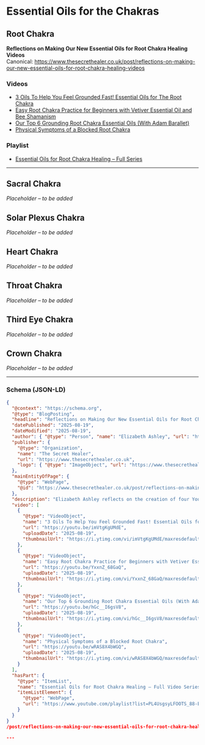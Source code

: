 # Essential Oils for the Chakras

## Root Chakra

**Reflections on Making Our New Essential Oils for Root Chakra Healing Videos**  
Canonical: https://www.thesecrethealer.co.uk/post/reflections-on-making-our-new-essential-oils-for-root-chakra-healing-videos

### Videos
- [3 Oils To Help You Feel Grounded Fast! Essential Oils for The Root Chakra](https://youtu.be/imVtgKgUMdE)
- [Easy Root Chakra Practice for Beginners with Vetiver Essential Oil and Bee Shamanism](https://youtu.be/YxxnZ_68GaQ)
- [Our Top 6 Grounding Root Chakra Essential Oils (With Adam Barallet)](https://youtu.be/hGc__I6gsV8)
- [Physical Symptoms of a Blocked Root Chakra](https://youtu.be/wRAS8X4bWGQ)

### Playlist
- [Essential Oils for Root Chakra Healing – Full Series](https://www.youtube.com/playlist?list=PL4UsgsyLFOOTS_88-EAsJujh_eqKFY4qg)

---

## Sacral Chakra
*Placeholder – to be added*

## Solar Plexus Chakra
*Placeholder – to be added*

## Heart Chakra
*Placeholder – to be added*

## Throat Chakra
*Placeholder – to be added*

## Third Eye Chakra
*Placeholder – to be added*

## Crown Chakra
*Placeholder – to be added*


---

### Schema (JSON-LD)
```json
{
  "@context": "https://schema.org",
  "@type": "BlogPosting",
  "headline": "Reflections on Making Our New Essential Oils for Root Chakra Healing Videos",
  "datePublished": "2025-08-19",
  "dateModified": "2025-08-19",
  "author": { "@type": "Person", "name": "Elizabeth Ashley", "url": "https://www.thesecrethealer.co.uk" },
  "publisher": {
    "@type": "Organization",
    "name": "The Secret Healer",
    "url": "https://www.thesecrethealer.co.uk",
    "logo": { "@type": "ImageObject", "url": "https://www.thesecrethealer.co.uk/logo.png" }
  },
  "mainEntityOfPage": {
    "@type": "WebPage",
    "@id": "https://www.thesecrethealer.co.uk/post/reflections-on-making-our-new-essential-oils-for-root-chakra-healing-videos"
  },
  "description": "Elizabeth Ashley reflects on the creation of four YouTube videos exploring essential oils and root chakra healing—covering grounding techniques, vetiver, chamomile, bee shamanism, and physical symptoms of a blocked root chakra.",
  "video": [
    {
      "@type": "VideoObject",
      "name": "3 Oils To Help You Feel Grounded Fast! Essential Oils for The Root Chakra",
      "url": "https://youtu.be/imVtgKgUMdE",
      "uploadDate": "2025-08-19",
      "thumbnailUrl": "https://i.ytimg.com/vi/imVtgKgUMdE/maxresdefault.jpg"
    },
    {
      "@type": "VideoObject",
      "name": "Easy Root Chakra Practice for Beginners with Vetiver Essential Oil and Bee Shamanism",
      "url": "https://youtu.be/YxxnZ_68GaQ",
      "uploadDate": "2025-08-19",
      "thumbnailUrl": "https://i.ytimg.com/vi/YxxnZ_68GaQ/maxresdefault.jpg"
    },
    {
      "@type": "VideoObject",
      "name": "Our Top 6 Grounding Root Chakra Essential Oils (With Adam Barallet)",
      "url": "https://youtu.be/hGc__I6gsV8",
      "uploadDate": "2025-08-19",
      "thumbnailUrl": "https://i.ytimg.com/vi/hGc__I6gsV8/maxresdefault.jpg"
    },
    {
      "@type": "VideoObject",
      "name": "Physical Symptoms of a Blocked Root Chakra",
      "url": "https://youtu.be/wRAS8X4bWGQ",
      "uploadDate": "2025-08-19",
      "thumbnailUrl": "https://i.ytimg.com/vi/wRAS8X4bWGQ/maxresdefault.jpg"
    }
  ],
  "hasPart": {
    "@type": "ItemList",
    "name": "Essential Oils for Root Chakra Healing – Full Video Series",
    "itemListElement": {
      "@type": "WebPage",
      "url": "https://www.youtube.com/playlist?list=PL4UsgsyLFOOTS_88-EAsJujh_eqKFY4qg"
    }
  }
}
/post/reflections-on-making-our-new-essential-oils-for-root-chakra-healing-videos.

---






